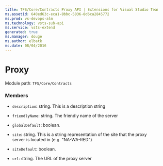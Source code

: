```yaml
---
title: TFS/Core/Contracts Proxy API | Extensions for Visual Studio Team Services
ms.assetid: 640ed63c-eca1-8bbc-5836-8d6ca2845772
ms.prod: vs-devops-alm
ms.technology: vsts-sub-api
ms.service: vsts-extend
generated: true
ms.manager: douge
ms.author: elbatk
ms.date: 08/04/2016
---
```


# Proxy

Module path: `TFS/Core/Contracts`


### Members

* `description`: string. This is a description string

* `friendlyName`: string. The friendly name of the server

* `globalDefault`: boolean. 

* `site`: string. This is a string representation of the site that the proxy server is located in (e.g. &quot;NA-WA-RED&quot;)

* `siteDefault`: boolean. 

* `url`: string. The URL of the proxy server

